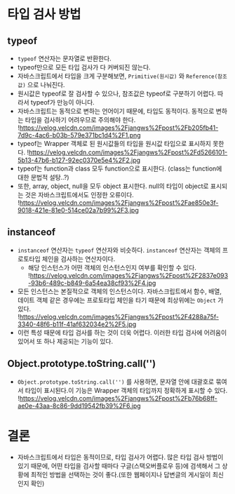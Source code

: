 # 타입 검사 방법

## typeof

- `typeof` 연산자는 문자열로 반환한다.
- typeof만으로 모든 타입 검사가 다 커버되진 않는다.
- 자바스크립트에서 타입을 크게 구분해보면, `Primitive(원시값)` 와 `Reference(참조값)` 으로 나눠진다.
- 원시값은 typeof로 잘 검사할 수 있으나, 참조값은 typeof로 구분하기 어렵다. 따라서 typeof가 만능이 아니다.
- 자바스크립트는 동적으로 변하는 언어이기 때문에, 타입도 동적이다. 동적으로 변하는 타입을 검사하기 어려우므로 주의해야 한다.
  !https://velog.velcdn.com/images%2Fjangws%2Fpost%2Fb205fb41-7d9c-4ac6-b03b-579e371bc1d4%2F1.png
- typeof는 Wrapper 객체로 된 원시값들의 타입을 원시값 타입으로 표시하지 못한다.
  !https://velog.velcdn.com/images%2Fjangws%2Fpost%2Fd5266101-5b13-47b6-b127-92ec0370e5e4%2F2.jpg
- typeof는 function과 class 모두 function으로 표시한다. (class는 function에 대한 문법적 설탕..?)
- 또한, array, object, null을 모두 object 표시한다. null의 타입이 object로 표시되는 것은 자바스크립트에서도 인정한 오류이다.
  !https://velog.velcdn.com/images%2Fjangws%2Fpost%2Fae850e3f-9018-421e-81e0-514ce02a7b99%2F3.jpg

## instanceof

- `instanceof` 연산자는 `typeof` 연산자와 비슷하다. `instanceof` 연산자는 객체의 프로토타입 체인을 검사하는 연산자이다.
  - 해당 인스턴스가 어떤 객체의 인스턴스인지 여부를 확인할 수 있다.
  !https://velog.velcdn.com/images%2Fjangws%2Fpost%2F2837e093-93b6-489c-b849-6a54ea38cf93%2F4.jpg
- 모든 인스턴스는 본질적으로 객체의 인스턴스이다. 자바스크립트에서 함수, 배열, 데이트 객체 같은 경우에는 프로토타입 체인을 타기 때문에 최상위에는 `Object` 가 있다.
  !https://velog.velcdn.com/images%2Fjangws%2Fpost%2F4288a75f-3340-48f6-b11f-41af632034e2%2F5.jpg
- 이런 특성 때문에 타입 검사를 하는 것이 더욱 어렵다. 이러한 타입 검사에 어려움이 있어서 또 하나 제공되는 기능이 있다.

## Object.prototype.toString.call('')

- `Object.prototype.toString.call('')` 를 사용하면, 문자열 안에 대괄호로 묶여서 타입이 표시된다.이 기능은 Wrapper 객체의 타입까지 정확하게 표시할 수 있다.
  !https://velog.velcdn.com/images%2Fjangws%2Fpost%2Fb76b68ff-ae0e-43aa-8c86-9dd19542fb39%2F6.jpg

# 결론

- 자바스크립트에서 타입은 동적이므로, 타입 검사가 어렵다. 많은 타입 검사 방법이 있기 때문에, 어떤 타입을 검사할 때마다 구글(스택오버플로우 등)에 검색해서 그 상황에 최적인 방법을 선택하는 것이 좋다.(또한 웹페이지나 답변글의 게시일이 최신인지 확인)

